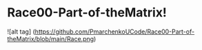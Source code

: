 # Race00-Part-of-theMatrix!

![alt tag] (https://github.com/PmarchenkoUCode/Race00-Part-of-theMatrix/blob/main/Race.png)
